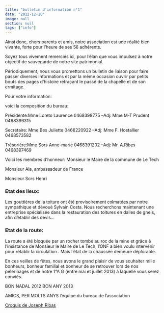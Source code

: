 ```yaml
---
title: "bulletin d'information n°1"
date: "2012-12-20"
image: null
section: null
tags: ["info"]
---
```


<!-- # 1-Bulletin d'information n° 1 -->

Ainsi donc, chers parents et amis, notre association est une réalité bien vivante, forte pour l’heure de ses 58 adhérents.

Soyez tous vivement remerciés ici, pour l’élan que vous impulsez à notre objectif de sauvegarde de notre site patrimonial.

Périodiquement, nous vous promettons un bulletin de liaison pour faire passer diverses informations et par la même occasion ouvrir par petits bouts des pages d’histoire retraçant le passé de la chapelle et de son ermitage.

Pour votre information:

voici la composition du bureau:

Présidente:Mme Loreto Laurence 0468398775
–Adj: Mme M-T Prudent 0468396315

Secrétaire: Mme Bes Juliette 0468220922
–Adj: Mme F. Hostallier 0468573582

Trésorière:Mme Sors Anne-marie 0468391202
–Adj: Mr. A.Ribes 0468397469

Voici les membres d’honneur:
Monsieur le Maire de la commune de Le Tech

Monsieur Ala, ambassadeur de France

Monsieur Sors Henri

### Etat des lieux:

Les gouttières de la toiture ont été provisoirement colmatées par notre sympathique et dévoué Sylvain Costa. Nous recherchons maintenant une entreprise spécialisée dans la restauration des toitures en dalles de gneis, afin d’établir des devis…

### Etat de la route:

La route a été bloquée par un rocher tombé au roc de la mine et grâce à l’insistance de Monsieur le Maire de Le Tech, l’ONF a bien voulu intervenir pour rétablir la circulation . Mais l’état de la chaussée demeure déplorable.

En ces veilles de fêtes, nous avons le grand plaisir de vous souhaiter mille bonheurs, bonheur familial et bonheur de se retrouver lors de nos pélerinages et de notre 1°A G (entre mai et juillet 2013) à laquelle vous serez conviés.

BON NADAL 2012 BON ANY 2013

AMICS, PER MOLTS ANYS
l’équipe du bureau de l’association

<a href="croquis%20de%20Joseph%20Ribas"> Croquis de Joseph Ribas </a>

